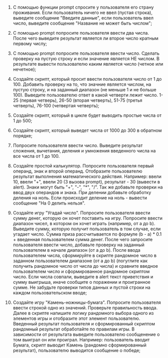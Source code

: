 1. С помощью функции prompt спросите у пользователя его страну проживания. Если пользователь ничего не ввел (пустая строка), выведите сообщение "Введите данные", если пользователь ввел число, выведите сообщение "Название не может быть числом";

2. С помощью prompt попросите пользователя ввести два числа. После чего выведите результат является ли второе число кратным первому числу;

3. С помощью prompt попросите пользователя ввести число. Сделать проверку на пустую строку и если значение является НЕ числом. В результате вывести пользователю каким является число (четное или нечетное);

4. Создайте скрипт, который просит ввести пользователя число от 1 до 100. Добавить проверку на то, что значние является числом, на пустую строку, и на заданный диапазон (не меньше 1 и не больше 100). Выведите пользователю ответ в какой четверти лежит число. 1-25 (первая четверь), 26-50 (вторая четверть), 51-75 (третья четверть), 76-100 (четвертая четверть);

5. Создайте скрипт, который в цикле будет выводить простые числа от 1 до 500;

6. Создайте скрипт, который выведет числа от 1000 до 300 в обратном порядке;

7. Попросите пользователя ввести число. Выведите результат сложения, вычетания, деления и умножения введенного числа на все числа от 1 до 100.

8. Создайте простой калькулятор. Попросите пользователя первый операнд, знак и второй операнд. Отобразите пользователю результат выполнения математического действия. Например: ввели 10, ввели "+", ввели 20 (3 вызова prompt), результат - 30 (вывести в alert). Знаки могут быть "+", "-", "\*", "/". Так же добавьте проверки на ввод двух операндов и знака. При делении добавьте обработку деления на ноль. Если происходит деление на ноль - вывести сообщение "На 0 делить нельзя".

9. Создайте игру "Угадай число". Попросите пользователя ввести сумму денег, которую он хочет поставить на игру. Попросите ввести диапазон чисел, в котором он хочет играть (например, от a до b). Выведите сумму, которую получит пользователь в том случае, если угадает число. Сумма приза рассчитывается по формуле (b - a) \* 0.1 + введенная пользователем сумма денег. После чего запросите пользователя ввести число, добавьте проверку на заданный пользователем в начале диапазон (от а до b). После ввода пользователем числа, сформируйте в скрипте рандомное число в заданном пользователем диапазоне (от a до b) (погуглите как получить рандомное число от числа до числа) и сравните введное пользователем число и сформированное рандомное скриптом число. Если числа совпали, выведите в alert текст приветствия и сумму выигрыша, иначе сообщите о поражении и проигранное сумме. Не забудьте проверки типов данных и пустой строки на каждом пользовательском вводе;

10. Создайте игру "Камень-ножницы-бумага". Попросите пользователя ввести строкой одно из значений. Проверьте правильность ввода. Далее в скрипте напишите логику рандомного выбора одного из элементов игры и отобразите этот элемент пользователю. Введенный результат пользователя и сформированный скриптом рандомный результат обработайте по правилам игры. В зависимости от результата выведите пользователю сообщенение о том выиграл он или проиграл. Например: пользователь вводит Бумага, скрипт выводит Камень (рандомно сформированный результат), пользователю выводится сообщение о победе;
